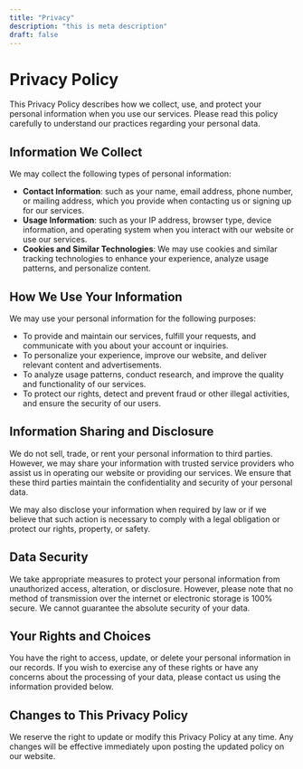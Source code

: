 ```yaml
---
title: "Privacy"
description: "this is meta description"
draft: false
---
```


# Privacy Policy

This Privacy Policy describes how we collect, use, and protect your personal information when you use our services. Please read this policy carefully to understand our practices regarding your personal data.

## Information We Collect

We may collect the following types of personal information:

- **Contact Information**: such as your name, email address, phone number, or mailing address, which you provide when contacting us or signing up for our services.
- **Usage Information**: such as your IP address, browser type, device information, and operating system when you interact with our website or use our services.
- **Cookies and Similar Technologies**: We may use cookies and similar tracking technologies to enhance your experience, analyze usage patterns, and personalize content.

## How We Use Your Information

We may use your personal information for the following purposes:

- To provide and maintain our services, fulfill your requests, and communicate with you about your account or inquiries.
- To personalize your experience, improve our website, and deliver relevant content and advertisements.
- To analyze usage patterns, conduct research, and improve the quality and functionality of our services.
- To protect our rights, detect and prevent fraud or other illegal activities, and ensure the security of our users.

## Information Sharing and Disclosure

We do not sell, trade, or rent your personal information to third parties. However, we may share your information with trusted service providers who assist us in operating our website or providing our services. We ensure that these third parties maintain the confidentiality and security of your personal data.

We may also disclose your information when required by law or if we believe that such action is necessary to comply with a legal obligation or protect our rights, property, or safety.

## Data Security

We take appropriate measures to protect your personal information from unauthorized access, alteration, or disclosure. However, please note that no method of transmission over the internet or electronic storage is 100% secure. We cannot guarantee the absolute security of your data.

## Your Rights and Choices

You have the right to access, update, or delete your personal information in our records. If you wish to exercise any of these rights or have any concerns about the processing of your data, please contact us using the information provided below.

## Changes to This Privacy Policy

We reserve the right to update or modify this Privacy Policy at any time. Any changes will be effective immediately upon posting the updated policy on our website.
